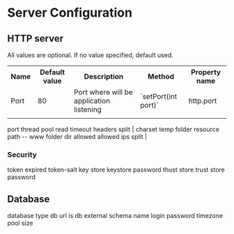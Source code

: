 # Server Configuration

## HTTP server

All values are optional. If no value specified, default used.

<table>
	<tr>
		<th>Name</th>
		<th>Default value</th>
		<th>Description</th>
		<th>Method</th>
		<th>Property name</th>
	</tr>
	<tr>
		<td>Port</td>
		<td>80</td>
		<td>Port where will be application listening</td>
		<td>`setPort(int port)`</td>
		<td>http.port</td>
	</tr>
	<tr>
		<td></td>
		<td></td>
		<td></td>
		<td></td>
		<td></td>
	</tr>
</table>

port
thread pool
read timeout
headers split |
charset
temp folder
resource path -- www folder
dir allowed
allowed ips split |

### Security

token expired
token-salt
key store
keystore password
thust store
trust store password

## Database

database type
db url
is db external
schema name
login
password
timezone
pool size